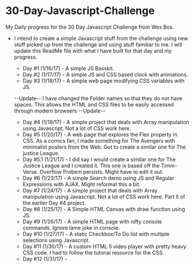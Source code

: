 # 30-Day-Javascript-Challenge
My Daily progress for the 30 Day Javascript Challenge from Wes Bos.

* I intend to create a simple Javascript stuff from the challenge using new stuff picked up from the challenge and using stuff familiar to
  me. I will update this ReadMe file with what I have built for that day and my progress.
  
  * Day #1 (1/16/17) - A simple JS Basskit. 
  * Day #2 (1/17/17) - A simple JS and CSS based clock with animations. 
  * Day #3 (1/18/17) - A simple web page modifying CSS variables with JS.
  
  --Update-- 
  I have changed the Folder names so that they do not have spaces. This allows the HTML and CSS files to be easily accessed through modern browsers
  --Update--
  
  * Day #4 (1/19/17) - A simple project that deals with Array manipulation using Javascript. Not a lot of CSS work here.
  * Day #5 (1/20/17) - A web page that explores the Flex property in CSS. As a comics fan, I made something for The Avengers with minimalist posters from the Web.
                       Got to create a similar one for The justice League.
  * Day #5.1 (1/21/17) - I did say I would create a similar one for The Justice League and I created it. This one is based off the Timm-Verse. Overflow Probem persists.
                         Might have to edit it out. 
  * Day #6 (1/23/17) - A simple Search demo using JS and Regular Expressions with AJAX. Might reformat this a bit. 
  * Day #7 (1/24/17) - A simple project that deals with Array manipulation using Javascript. Not a lot of CSS work here. Part II of the earlier Day #4 project.
  * Day #8 (1/25/17) - A Simple HTML Canvas with draw function using JS. 
  * Day #9 (1/26/17) - A simple HTML page with nifty console commands. Ignore lame joke in console. 
  * Day #10 (1/27/17) - A static Checkbox/To Do list with multiple selections using Javascript.
  * Day #11 (1/30/17) - A custom HTML 5 video player with pretty heavy CSS code. I had to follow the tutorial resource for the CSS. 
  * Day #12 (1/31/17) -

